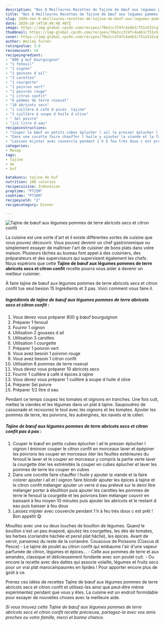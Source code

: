 ```yaml
---
description: "Nos 6 Meilleures Recettes de Tajine de bœuf aux légumes pommes de terre abricots secs et citron confit"
title: "Nos 6 Meilleures Recettes de Tajine de bœuf aux légumes pommes de terre abricots secs et citron confit"
slug: 2494-nos-6-meilleures-recettes-de-tajine-de-bouf-aux-legumes-pommes-de-terre-abricots-secs-et-citron-confit
date: 2020-10-14T18:49:48.407Z
image: https://img-global.cpcdn.com/recipes/70e2cc374fc4a4b3/751x532cq70/tajine-de-boeuf-aux-legumes-pommes-de-terre-abricots-secs-et-citron-confit-photo-principale-de-la-recette.jpg
thumbnail: https://img-global.cpcdn.com/recipes/70e2cc374fc4a4b3/751x532cq70/tajine-de-boeuf-aux-legumes-pommes-de-terre-abricots-secs-et-citron-confit-photo-principale-de-la-recette.jpg
cover: https://img-global.cpcdn.com/recipes/70e2cc374fc4a4b3/751x532cq70/tajine-de-boeuf-aux-legumes-pommes-de-terre-abricots-secs-et-citron-confit-photo-principale-de-la-recette.jpg
author: Wesley Turner
ratingvalue: 3.6
reviewcount: 14
recipeingredient:
- "800 g buf bourguignon"
- "1 fenouil"
- "1 oignon"
- "2 gousses d ail"
- "3 carottes"
- "1 courgette"
- "1 poivron vert"
- "1 poivron rouge"
- "1 citron confit"
- "6 pommes de terre roseval"
- "10 abricots secs"
- "1 cuillère à café d pices  tajine"
- "1 cuillère à soupe d huile d olive"
- " Sel poivre"
- "1/2 litre d eau"
recipeinstructions:
- "Couper le bœuf en petits cubes éplucher l ail le presser éplucher l oignon l émincer couper le citron confit en morceaux laver et épépiner les poivrons les couper en morceaux ôter les feuilles extérieures du fenouil le laver et le couper en morceaux y compris la partie verte laver la courgette ôter les extrémités la couper en cubes éplucher et laver les pommes de terre les couper en cubes"
- "Dans une cocotte faire chauffer l huile y ajouter la viande et la faire colorer ajouter l ail et l oignon faire blondir ajouter les épices à tajine et le citron confit mélanger ajouter un verre d eau prélevé sur le demi litre mélanger porter à ébullition puis ajouter les carottes les pommes de terre le fenouil la courgette et les poivrons bien mélanger couvrir en baissant à feu moyen 10 minutes puis ajouter les abricots et le restant d eau puis baisser à feu doux"
- "Laissez mijoter avec couvercle pendant 1 h à feu très doux c est prêt ! Bon appétit 😋"
categories:
- Resep
tags:
- tajine
- de
- buf

katakunci: tajine de buf 
nutrition: 108 calories
recipecuisine: Indonesian
preptime: "PT25M"
cooktime: "PT36M"
recipeyield: "2"
recipecategory: Dinner

---
```



![Tajine de bœuf aux légumes pommes de terre abricots secs et citron confit](https://img-global.cpcdn.com/recipes/70e2cc374fc4a4b3/751x532cq70/tajine-de-boeuf-aux-legumes-pommes-de-terre-abricots-secs-et-citron-confit-photo-principale-de-la-recette.jpg)

La cuisine est une sorte d'art et il existe différentes sortes de cuisine que vous pouvez découvrir. Vous pouvez devenir un chef gastronomique ou simplement essayer de maîtriser l'art de cuisiner de bons plats dans votre maison. Plusieurs tâches au bureau font appel à des cuisiniers, des préparateurs et des superviseurs qui supervisent également les chefs. Nous espérons que cette <strong> Tajine de bœuf aux légumes pommes de terre abricots secs et citron confit </strong> recette pourra vous aider à devenir un meilleur cuisinier.

<!--inarticleads1-->

À faire tajine de bœuf aux légumes pommes de terre abricots secs et citron confit tue seul besion 15 Ingrédients et 3 pas. Voici comment vous faire il.

##### Ingrédients de tajine de bœuf aux légumes pommes de terre abricots secs et citron confit :

1. Vous devez vous préparer 800 g bœuf bourguignon
1. Préparer 1 fenouil
1. Fournir 1 oignon
1. Utilisation 2 gousses d ail
1. Utilisation 3 carottes
1. Utilisation 1 courgette
1. Préparer 1 poivron vert
1. Vous avez besoin 1 poivron rouge
1. Vous avez besoin 1 citron confit
1. Utilisation 6 pommes de terre roseval
1. Vous devez vous préparer 10 abricots secs
1. Fournir 1 cuillère à café d épices à tajine
1. Vous devez vous préparer 1 cuillère à soupe d huile d olive
1. Préparer  Sel poivre
1. Préparer 1/2 litre d eau


Pendant ce temps coupez les tomates et oignons en tranches. Une fois cuit, mettez la viandes et les légumes dans un plat à tajine. Saupoudrez de cassonade et recouvrez le tout avec les oignons et les tomates. Ajouter les pommes de terre, les poivrons, les aubergines, les navets et le céleri. 

<!--inarticleads2-->

##### Tajine de bœuf aux légumes pommes de terre abricots secs et citron confit pas à pas :

1. Couper le bœuf en petits cubes éplucher l ail le presser éplucher l oignon l émincer couper le citron confit en morceaux laver et épépiner les poivrons les couper en morceaux ôter les feuilles extérieures du fenouil le laver et le couper en morceaux y compris la partie verte laver la courgette ôter les extrémités la couper en cubes éplucher et laver les pommes de terre les couper en cubes
1. Dans une cocotte faire chauffer l huile y ajouter la viande et la faire colorer ajouter l ail et l oignon faire blondir ajouter les épices à tajine et le citron confit mélanger ajouter un verre d eau prélevé sur le demi litre mélanger porter à ébullition puis ajouter les carottes les pommes de terre le fenouil la courgette et les poivrons bien mélanger couvrir en baissant à feu moyen 10 minutes puis ajouter les abricots et le restant d eau puis baisser à feu doux
1. Laissez mijoter avec couvercle pendant 1 h à feu très doux c est prêt ! Bon appétit 😋


Mouillez avec une ou deux louches de bouillon de légumes. Quand le bouillon s&#39;est un peu évaporé, ajoutez les courgettes, les dés de tomates, les herbes (coriandre hâchée et persil plat hâché), les épices. Avant de servir, parsemez du reste de la coriandre. Couscous de Poissons (Cùscus di Pesce) - Le tajine de poulet au citron confit qui embaume l&#39;air d&#39;une vapeur parfumée de citron, légumes et épices… - Celle aux pommes de terre et aux amandes, classique et délicieusement fondante avec son poulet cuit. - Ou encore la recette avec des dattes qui associe volaille, légumes et fruits secs pour un vrai plat marocainpauvres en lipides ! Pour apporter encore plus de goût à ce. 

<!--inarticleads1-->

<p>
Prenez ces idées de recettes Tajine de bœuf aux légumes pommes de terre abricots secs et citron confit et utilisez-les ainsi que peut-être même expérimentez pendant que vous y êtes. La cuisine est un endroit formidable pour essayer de nouvelles choses avec la meilleure aide.
</p>

<p>
<i>Si vous trouvez cette Tajine de bœuf aux légumes pommes de terre abricots secs et citron confit recette précieuse, partagez-la avec vos amis proches ou votre famille, merci et bonne chance.</i>
</p>

